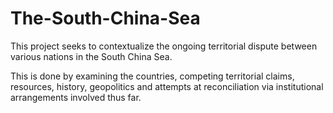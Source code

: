 # The-South-China-Sea
This project seeks to contextualize the ongoing territorial dispute between various nations in the South China Sea.

This is done by examining the countries, competing territorial claims, resources, history, geopolitics and attempts at reconciliation via institutional arrangements involved thus far.

